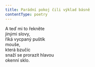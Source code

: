 ```yaml
---
title: Parádní pokoj čili výklad básně
contentType: poetry
---
```


<section>

A teď mi to řekněte  
jinými slovy,  
říká vycpaný puštík  
mouše,  
která bzučíc  
snaží se prorazit hlavou  
okenní sklo.

</section>
